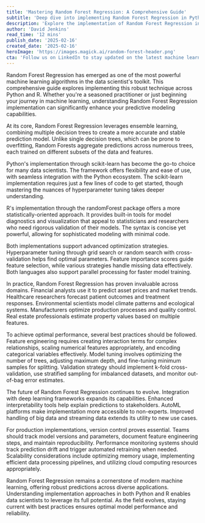 ```yaml
---
title: 'Mastering Random Forest Regression: A Comprehensive Guide'
subtitle: 'Deep dive into implementing Random Forest Regression in Python and R'
description: 'Explore the implementation of Random Forest Regression in Python and R through this comprehensive guide. Discover best practices, optimization techniques, and real-world applications that can enhance your predictive modeling capabilities across various domains.'
author: 'David Jenkins'
read_time: '12 mins'
publish_date: '2025-02-16'
created_date: '2025-02-16'
heroImage: 'https://images.magick.ai/random-forest-header.png'
cta: 'Follow us on LinkedIn to stay updated on the latest machine learning techniques and implementation strategies!'
---
```


Random Forest Regression has emerged as one of the most powerful machine learning algorithms in the data scientist's toolkit. This comprehensive guide explores implementing this robust technique across Python and R. Whether you're a seasoned practitioner or just beginning your journey in machine learning, understanding Random Forest Regression implementation can significantly enhance your predictive modeling capabilities.

At its core, Random Forest Regression leverages ensemble learning, combining multiple decision trees to create a more accurate and stable prediction model. Unlike single decision trees, which can be prone to overfitting, Random Forests aggregate predictions across numerous trees, each trained on different subsets of the data and features.

Python's implementation through scikit-learn has become the go-to choice for many data scientists. The framework offers flexibility and ease of use, with seamless integration with the Python ecosystem. The scikit-learn implementation requires just a few lines of code to get started, though mastering the nuances of hyperparameter tuning takes deeper understanding.

R's implementation through the randomForest package offers a more statistically-oriented approach. It provides built-in tools for model diagnostics and visualization that appeal to statisticians and researchers who need rigorous validation of their models. The syntax is concise yet powerful, allowing for sophisticated modeling with minimal code.

Both implementations support advanced optimization strategies. Hyperparameter tuning through grid search or random search with cross-validation helps find optimal parameters. Feature importance scores guide feature selection, while various strategies handle missing data effectively. Both languages also support parallel processing for faster model training.

In practice, Random Forest Regression has proven invaluable across domains. Financial analysts use it to predict asset prices and market trends. Healthcare researchers forecast patient outcomes and treatment responses. Environmental scientists model climate patterns and ecological systems. Manufacturers optimize production processes and quality control. Real estate professionals estimate property values based on multiple features.

To achieve optimal performance, several best practices should be followed. Feature engineering requires creating interaction terms for complex relationships, scaling numerical features appropriately, and encoding categorical variables effectively. Model tuning involves optimizing the number of trees, adjusting maximum depth, and fine-tuning minimum samples for splitting. Validation strategy should implement k-fold cross-validation, use stratified sampling for imbalanced datasets, and monitor out-of-bag error estimates.

The future of Random Forest Regression continues to evolve. Integration with deep learning frameworks expands its capabilities. Enhanced interpretability tools help explain predictions to stakeholders. AutoML platforms make implementation more accessible to non-experts. Improved handling of big data and streaming data extends its utility to new use cases.

For production implementations, version control proves essential. Teams should track model versions and parameters, document feature engineering steps, and maintain reproducibility. Performance monitoring systems should track prediction drift and trigger automated retraining when needed. Scalability considerations include optimizing memory usage, implementing efficient data processing pipelines, and utilizing cloud computing resources appropriately.

Random Forest Regression remains a cornerstone of modern machine learning, offering robust predictions across diverse applications. Understanding implementation approaches in both Python and R enables data scientists to leverage its full potential. As the field evolves, staying current with best practices ensures optimal model performance and reliability.